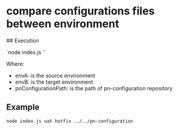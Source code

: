 # compare configurations files between environment

## Execution

`node index.js <envA> <envB> <pnConfigurationPath>``

Where:
- envA: is the source environment
- envB: is the target environment
- pnConfigurationPath: is the path of pn-configuration repository

## Example

`node index.js uat hotfix ../../pn-configuration`

